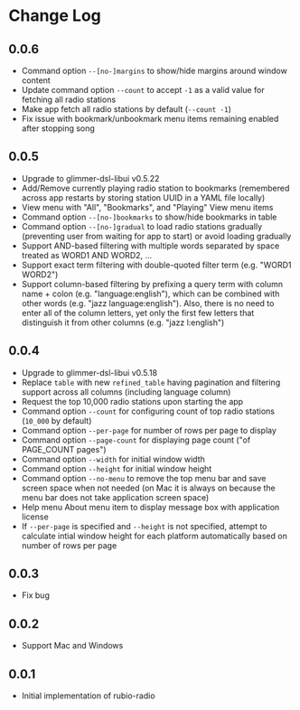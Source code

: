 # Change Log

## 0.0.6

- Command option `--[no-]margins` to show/hide margins around window content
- Update command option `--count` to accept `-1` as a valid value for fetching all radio stations
- Make app fetch all radio stations by default (`--count -1`)
- Fix issue with bookmark/unbookmark menu items remaining enabled after stopping song

## 0.0.5

- Upgrade to glimmer-dsl-libui v0.5.22
- Add/Remove currently playing radio station to bookmarks (remembered across app restarts by storing station UUID in a YAML file locally)
- View menu with "All", "Bookmarks", and "Playing" View menu items
- Command option `--[no-]bookmarks` to show/hide bookmarks in table
- Command option `--[no-]gradual` to load radio stations gradually (preventing user from waiting for app to start) or avoid loading gradually
- Support AND-based filtering with multiple words separated by space treated as WORD1 AND WORD2, ...
- Support exact term filtering with double-quoted filter term (e.g. "WORD1 WORD2")
- Support column-based filtering by prefixing a query term with column name + colon (e.g. "language:english"), which can be combined with other words (e.g. "jazz language:english"). Also, there is no need to enter all of the column letters, yet only the first few letters that distinguish it from other columns (e.g. "jazz l:english")

## 0.0.4

- Upgrade to glimmer-dsl-libui v0.5.18
- Replace `table` with new `refined_table` having pagination and filtering support across all columns (including language column)
- Request the top 10,000 radio stations upon starting the app
- Command option `--count` for configuring count of top radio stations (`10_000` by default)
- Command option `--per-page` for number of rows per page to display
- Command option `--page-count` for displaying page count ("of PAGE_COUNT pages")
- Command option `--width` for initial window width
- Command option `--height` for initial window height
- Command option `--no-menu` to remove the top menu bar and save screen space when not needed (on Mac it is always on because the menu bar does not take application screen space)
- Help menu About menu item to display message box with application license
- If `--per-page` is specified and `--height` is not specified, attempt to calculate intial window height for each platform automatically based on number of rows per page

## 0.0.3

- Fix bug

## 0.0.2

- Support Mac and Windows

## 0.0.1

- Initial implementation of rubio-radio
